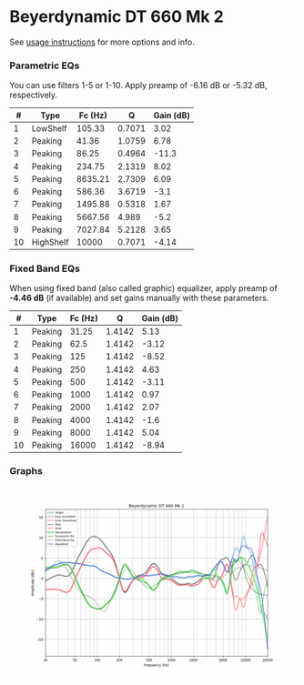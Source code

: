 # Beyerdynamic DT 660 Mk 2
See [usage instructions](https://github.com/jaakkopasanen/AutoEq#usage) for more options and info.

### Parametric EQs
You can use filters 1-5 or 1-10. Apply preamp of -6.16 dB or -5.32 dB, respectively.

|   # | Type      |   Fc (Hz) |      Q |   Gain (dB) |
|-----|-----------|-----------|--------|-------------|
|   1 | LowShelf  |    105.33 | 0.7071 |        3.02 |
|   2 | Peaking   |     41.36 | 1.0759 |        6.78 |
|   3 | Peaking   |     86.25 | 0.4964 |      -11.3  |
|   4 | Peaking   |    234.75 | 2.1319 |        8.02 |
|   5 | Peaking   |   8635.21 | 2.7309 |        6.09 |
|   6 | Peaking   |    586.36 | 3.6719 |       -3.1  |
|   7 | Peaking   |   1495.88 | 0.5318 |        1.67 |
|   8 | Peaking   |   5667.56 | 4.989  |       -5.2  |
|   9 | Peaking   |   7027.84 | 5.2128 |        3.65 |
|  10 | HighShelf |  10000    | 0.7071 |       -4.14 |

### Fixed Band EQs
When using fixed band (also called graphic) equalizer, apply preamp of **-4.46 dB** (if available) and set gains manually with these parameters.

|   # | Type    |   Fc (Hz) |      Q |   Gain (dB) |
|-----|---------|-----------|--------|-------------|
|   1 | Peaking |     31.25 | 1.4142 |        5.13 |
|   2 | Peaking |     62.5  | 1.4142 |       -3.12 |
|   3 | Peaking |    125    | 1.4142 |       -8.52 |
|   4 | Peaking |    250    | 1.4142 |        4.63 |
|   5 | Peaking |    500    | 1.4142 |       -3.11 |
|   6 | Peaking |   1000    | 1.4142 |        0.97 |
|   7 | Peaking |   2000    | 1.4142 |        2.07 |
|   8 | Peaking |   4000    | 1.4142 |       -1.6  |
|   9 | Peaking |   8000    | 1.4142 |        5.04 |
|  10 | Peaking |  16000    | 1.4142 |       -8.94 |

### Graphs
![](./Beyerdynamic%20DT%20660%20Mk%202.png)
